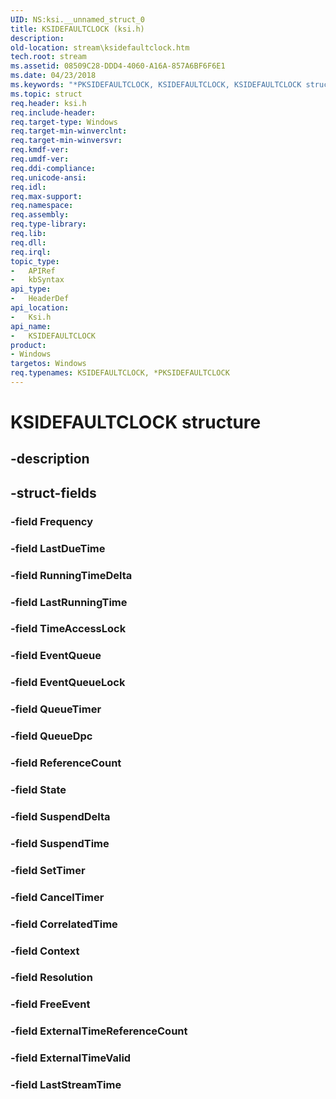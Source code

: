 ```yaml
---
UID: NS:ksi.__unnamed_struct_0
title: KSIDEFAULTCLOCK (ksi.h)
description: 
old-location: stream\ksidefaultclock.htm
tech.root: stream
ms.assetid: 08509C28-DDD4-4060-A16A-857A6BF6F6E1
ms.date: 04/23/2018
ms.keywords: "*PKSIDEFAULTCLOCK, KSIDEFAULTCLOCK, KSIDEFAULTCLOCK structure [Streaming Media Devices], PKSIDEFAULTCLOCK, PKSIDEFAULTCLOCK structure pointer [Streaming Media Devices], ksi/KSIDEFAULTCLOCK, ksi/PKSIDEFAULTCLOCK, stream.ksidefaultclock"
ms.topic: struct
req.header: ksi.h
req.include-header: 
req.target-type: Windows
req.target-min-winverclnt: 
req.target-min-winversvr: 
req.kmdf-ver: 
req.umdf-ver: 
req.ddi-compliance: 
req.unicode-ansi: 
req.idl: 
req.max-support: 
req.namespace: 
req.assembly: 
req.type-library: 
req.lib: 
req.dll: 
req.irql: 
topic_type:
-	APIRef
-	kbSyntax
api_type:
-	HeaderDef
api_location:
-	Ksi.h
api_name:
-	KSIDEFAULTCLOCK
product:
- Windows
targetos: Windows
req.typenames: KSIDEFAULTCLOCK, *PKSIDEFAULTCLOCK
---
```


# KSIDEFAULTCLOCK structure


## -description





## -struct-fields




### -field Frequency


### -field LastDueTime


### -field RunningTimeDelta


### -field LastRunningTime


### -field TimeAccessLock


### -field EventQueue


### -field EventQueueLock


### -field QueueTimer


### -field QueueDpc


### -field ReferenceCount


### -field State


### -field SuspendDelta


### -field SuspendTime


### -field SetTimer


### -field CancelTimer


### -field CorrelatedTime


### -field Context


### -field Resolution


### -field FreeEvent


### -field ExternalTimeReferenceCount


### -field ExternalTimeValid


### -field LastStreamTime

